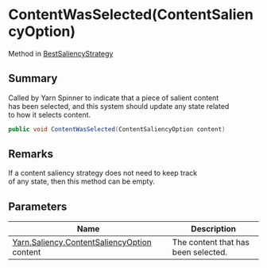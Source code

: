# ContentWasSelected(ContentSaliencyOption)

Method in [BestSaliencyStrategy](yarn.saliency.bestsaliencystrategy.md)

## Summary

Called by Yarn Spinner to indicate that a piece of salient content\
has been selected, and this system should update any state related\
to how it selects content.

```csharp
public void ContentWasSelected(ContentSaliencyOption content)
```

## Remarks

If a content saliency strategy does not need to keep track\
of any state, then this method can be empty.

## Parameters

| Name                                                                                  | Description                         |
| ------------------------------------------------------------------------------------- | ----------------------------------- |
| [Yarn.Saliency.ContentSaliencyOption](yarn.saliency.contentsaliencyoption.md) content | The content that has been selected. |
